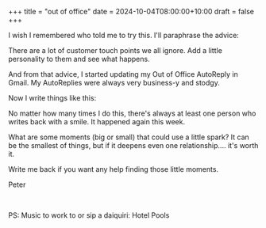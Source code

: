 +++
title = "out of office"
date = 2024-10-04T08:00:00+10:00
draft = false
+++


I wish I remembered who told me to try this. I'll paraphrase the advice:

There are a lot of customer touch points we all ignore. Add a little personality to them and see what happens.

And from that advice, I started updating my Out of Office AutoReply in Gmail. My AutoReplies were always very business-y and stodgy.

Now I write things like this:



No matter how many times I do this, there's always at least one person who writes back with a smile. It happened again this week.

What are some moments (big or small) that could use a little spark? It can be the smallest of things, but if it deepens even one relationship.... it's worth it.

Write me back if you want any help finding those little moments.

Peter

​

PS: Music to work to or sip a daiquiri: Hotel Pools